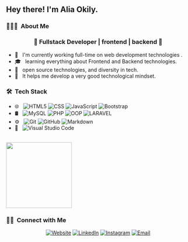 <h2> Hey there! I'm Alia Okily.</h2>

<h3> 👨🏻‍💻 &nbsp;About Me </h3>
<h3 align="center">🚀 Fullstack Developer | frontend | backend  🚀</h3>

- 🤔 &nbsp; I'm currently working full-time on web development technologies .
- 🎓 &nbsp; learning everything about Frontend and Backend technologies.
- 💼 &nbsp; open source technologies, and diversity in tech.
- 🌱 &nbsp; It helps me develop a very good technological mindset.
  

<h3> 🛠 &nbsp;Tech Stack</h3>

- 🌐 &nbsp;
  ![HTML5](https://img.shields.io/badge/-HTML5-333333?style=flat&logo=HTML5)
  ![CSS](https://img.shields.io/badge/-CSS-333333?style=flat&logo=CSS3&logoColor=1572B6)
  ![JavaScript](https://img.shields.io/badge/-JavaScript-333333?style=flat&logo=javascript)
  ![Bootstrap](https://img.shields.io/badge/-Bootstrap-333333?style=flat&logo=bootstrap&logoColor=563D7C)
- 🛢 &nbsp;
  ![MySQL](https://img.shields.io/badge/-MySQL-333333?style=flat&logo=mysql)
   ![PHP](https://img.shields.io/badge/-php-333333?style=flat&logo=php)
   ![OOP](https://img.shields.io/badge/-oop-333333?style=flat&logo=oop)
   ![LARAVEL](https://img.shields.io/badge/-laravel-333333?style=flat&logo=laravel)
- ⚙️ &nbsp;
  ![Git](https://img.shields.io/badge/-Git-333333?style=flat&logo=git)
  ![GitHub](https://img.shields.io/badge/-GitHub-333333?style=flat&logo=github)
  ![Markdown](https://img.shields.io/badge/-Markdown-333333?style=flat&logo=markdown)
- 🔧 &nbsp;
  ![Visual Studio Code](https://img.shields.io/badge/-Visual%20Studio%20Code-333333?style=flat&logo=visual-studio-code&logoColor=007ACC)
<br/>

<a href="https://github.com/Aliaokily">
  <img height="180em" src="https://github-readme-stats.vercel.app/api/top-langs/?username=Aliaokily&theme=buefy&layout=compact" />
</a>

<br/>

<h3> 🤝🏻 &nbsp;Connect with Me </h3>

<p align="center">
<a href="aliaaokily@gmail.com"><img alt="Website" src="https://img.shields.io/badge/Website-aliaaokily-blue?style=flat-square&logo=google-chrome"></a>
<a href="https://www.linkedin.com/in/aliaa-okily-7b43a0196?trk=contact-info"><img alt="LinkedIn" src="https://img.shields.io/badge/LinkedIn-aliaaokily-blue?style=flat-square&logo=linkedin"></a>
<a href=""><img alt="Instagram" src="https://img.shields.io/badge/Instagram-aliaaokily-blue?style=flat-square&logo=instagram"></a>
<a href="aliaaokily@gmail.com"><img alt="Email" src="https://img.shields.io/badge/Email-aliaaokily@gmail.com-blue?style=flat-square&logo=gmail"></a>
</p>

<!--
**Aliaokily/Aliaokily** is a ✨ _special_ ✨ repository because its `README.md` (this file) appears on your GitHub profile.

Here are some ideas to get you started:

- 🔭 I’m currently working on ...
- 🌱 I’m currently learning ...
- 👯 I’m looking to collaborate on ...
- 🤔 I’m looking for help with ...
- 💬 Ask me about ...
- 📫 How to reach me: ...
- 😄 Pronouns: ...
- ⚡ Fun fact: ...
-->

